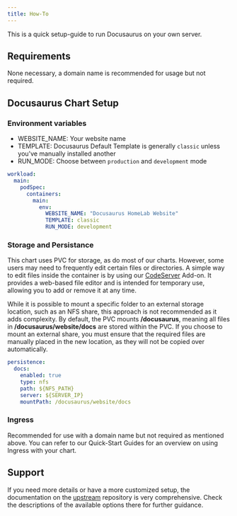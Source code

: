 ```yaml
---
title: How-To
---
```


This is a quick setup-guide to run Docusaurus on your own server.

## Requirements

None necessary, a domain name is recommended for usage but not required.

## Docusaurus Chart Setup

### Environment variables

- WEBSITE_NAME: Your website name
- TEMPLATE: Docusaurus Default Template is generally `classic` unless you've manually installed another
- RUN_MODE: Choose between `production` and `development` mode

```yaml
workload:
  main:
    podSpec:
      containers:
        main:
          env:
            WEBSITE_NAME: "Docusaurus HomeLab Website"
            TEMPLATE: classic
            RUN_MODE: development
```

### Storage and Persistance

This chart uses PVC for storage, as do most of our charts. However, some users may need to frequently edit certain files or directories.
A simple way to edit files inside the container is by using our [CodeServer](/guides/addons/code-server) Add-on. It provides a web-based file editor and is intended for temporary use, allowing you to add or remove it at any time.

While it is possible to mount a specific folder to an external storage location, such as an NFS share, this approach is not recommended as it adds complexity. By default, the PVC mounts **/docusaurus**, meaning all files in **/docusaurus/website/docs** are stored within the PVC. If you choose to mount an external share, you must ensure that the required files are manually placed in the new location, as they will not be copied over automatically.

```yaml
persistence:
  docs:
    enabled: true
    type: nfs
    path: ${NFS_PATH}
    server: ${SERVER_IP}
    mountPath: /docusaurus/website/docs
```

### Ingress

Recommended for use with a domain name but not required as mentioned above. You can refer to our Quick-Start Guides for an overview on using Ingress with your chart.

## Support

If you need more details or have a more customized setup, the documentation on the [upstream](https://github.com/facebook/docusaurus) repository is very comprehensive. Check the descriptions of the available options there for further guidance.
